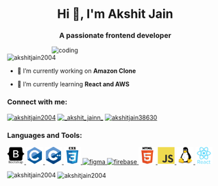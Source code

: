 <h1 align="center">Hi 👋, I'm Akshit Jain</h1>
<h3 align="center">A passionate frontend developer</h3>
<img align="right" alt ="coding" width = "400" src="https://media2.giphy.com/media/2IudUHdI075HL02Pkk/giphy.gif?cid=ecf05e47h3p4bu0b1i45pxi1wqlpv40g0i5romv0kcaenk7q&ep=v1_gifs_search&rid=giphy.gif&ct=g "/>
<p align="left"> <img src="https://komarev.com/ghpvc/?username=akshitjain2004&label=Profile%20views&color=0e75b6&style=flat" alt="akshitjain2004" /> </p>

- 🔭 I’m currently working on **Amazon Clone**

- 🌱 I’m currently learning **React and AWS**

<h3 align="left">Connect with me:</h3>
<p align="left">
<a href="https://linkedin.com/in/akshitjain2004" target="blank"><img align="center" src="https://raw.githubusercontent.com/rahuldkjain/github-profile-readme-generator/master/src/images/icons/Social/linked-in-alt.svg" alt="akshitjain2004" height="30" width="40" /></a>
<a href="https://instagram.com/_akshit_jainn_" target="blank"><img align="center" src="https://raw.githubusercontent.com/rahuldkjain/github-profile-readme-generator/master/src/images/icons/Social/instagram.svg" alt="_akshit_jainn_" height="30" width="40" /></a>
<a href="https://www.leetcode.com/akshitjain38630" target="blank"><img align="center" src="https://raw.githubusercontent.com/rahuldkjain/github-profile-readme-generator/master/src/images/icons/Social/leet-code.svg" alt="akshitjain38630" height="30" width="40" /></a>
</p>

<h3 align="left">Languages and Tools:</h3>
<p align="left"> <a href="https://getbootstrap.com" target="_blank" rel="noreferrer"> <img src="https://raw.githubusercontent.com/devicons/devicon/master/icons/bootstrap/bootstrap-plain-wordmark.svg" alt="bootstrap" width="40" height="40"/> </a> <a href="https://www.cprogramming.com/" target="_blank" rel="noreferrer"> <img src="https://raw.githubusercontent.com/devicons/devicon/master/icons/c/c-original.svg" alt="c" width="40" height="40"/> </a> <a href="https://www.w3schools.com/cpp/" target="_blank" rel="noreferrer"> <img src="https://raw.githubusercontent.com/devicons/devicon/master/icons/cplusplus/cplusplus-original.svg" alt="cplusplus" width="40" height="40"/> </a> <a href="https://www.w3schools.com/css/" target="_blank" rel="noreferrer"> <img src="https://raw.githubusercontent.com/devicons/devicon/master/icons/css3/css3-original-wordmark.svg" alt="css3" width="40" height="40"/> </a> <a href="https://www.figma.com/" target="_blank" rel="noreferrer"> <img src="https://www.vectorlogo.zone/logos/figma/figma-icon.svg" alt="figma" width="40" height="40"/> </a> <a href="https://firebase.google.com/" target="_blank" rel="noreferrer"> <img src="https://www.vectorlogo.zone/logos/firebase/firebase-icon.svg" alt="firebase" width="40" height="40"/> </a> <a href="https://www.w3.org/html/" target="_blank" rel="noreferrer"> <img src="https://raw.githubusercontent.com/devicons/devicon/master/icons/html5/html5-original-wordmark.svg" alt="html5" width="40" height="40"/> </a> <a href="https://developer.mozilla.org/en-US/docs/Web/JavaScript" target="_blank" rel="noreferrer"> <img src="https://raw.githubusercontent.com/devicons/devicon/master/icons/javascript/javascript-original.svg" alt="javascript" width="40" height="40"/> </a> <a href="https://www.linux.org/" target="_blank" rel="noreferrer"> <img src="https://raw.githubusercontent.com/devicons/devicon/master/icons/linux/linux-original.svg" alt="linux" width="40" height="40"/> </a> <a href="https://reactjs.org/" target="_blank" rel="noreferrer"> <img src="https://raw.githubusercontent.com/devicons/devicon/master/icons/react/react-original-wordmark.svg" alt="react" width="40" height="40"/> </a> </p>

<p><img align="left" src="https://github-readme-stats.vercel.app/api/top-langs?username=akshitjain2004&show_icons=true&locale=en&layout=compact" alt="akshitjain2004" /></p>

<p>&nbsp;<img align="center" src="https://github-readme-stats.vercel.app/api?username=akshitjain2004&show_icons=true&locale=en" alt="akshitjain2004" /></p>

